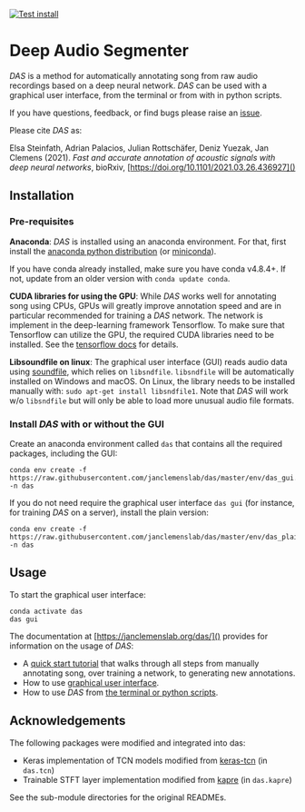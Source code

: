 [![Test install](https://github.com/janclemenslab/das/actions/workflows/main.yml/badge.svg)](https://github.com/janclemenslab/das/actions/workflows/main.yml)

# Deep Audio Segmenter
_DAS_ is a method for automatically annotating song from raw audio recordings based on a deep neural network. _DAS_ can be used with a graphical user interface, from the terminal or from with in python scripts.

If you have questions, feedback, or find bugs please raise an [issue](https://github.com/janclemenslab/das/issues).

Please cite _DAS_ as:

Elsa Steinfath, Adrian Palacios, Julian Rottschäfer, Deniz Yuezak, Jan Clemens (2021). _Fast and accurate annotation of acoustic signals with deep neural networks_, bioRxiv, [https://doi.org/10.1101/2021.03.26.436927]()

## Installation
### Pre-requisites


__Anaconda__: _DAS_ is installed using an anaconda environment. For that, first install the [anaconda python distribution](https://docs.anaconda.com/anaconda/install/) (or [miniconda](https://docs.conda.io/en/latest/miniconda.html)).

If you have conda already installed, make sure you have conda v4.8.4+. If not, update from an older version with `conda update conda`.

<!-- ```shell
curl https://repo.continuum.io/miniconda/Miniconda3-latest-Linux-x86_64.sh -o miniconda.sh
sh miniconda.sh -b -p $HOME/miniconda
export PATH="$HOME/miniconda/bin:$PATH"
``` -->

__CUDA libraries for using the GPU__: While _DAS_ works well for annotating song using CPUs, GPUs will greatly improve annotation speed and are in particular recommended for training a _DAS_ network. The network is implement in the deep-learning framework Tensorflow. To make sure that Tensorflow can utilize the GPU, the required CUDA libraries need to be installed. See the [tensorflow docs](https://www.tensorflow.org/install/gpu) for details.

__Libsoundfile on linux__: The graphical user interface (GUI) reads audio data using [soundfile](http://pysoundfile.readthedocs.io/), which relies on `libsndfile`. `libsndfile` will be automatically installed on Windows and macOS. On Linux, the library needs to be installed manually with: `sudo apt-get install libsndfile1`. Note that _DAS_ will work w/o `libsndfile` but will only be able to load more unusual audio file formats.

### Install _DAS_ with or without the GUI
Create an anaconda environment called `das` that contains all the required packages, including the GUI:
```shell
conda env create -f https://raw.githubusercontent.com/janclemenslab/das/master/env/das_gui.yml -n das
```

If you do not need require the graphical user interface `das gui` (for instance, for training _DAS_ on a server), install the plain version:
```shell
conda env create -f https://raw.githubusercontent.com/janclemenslab/das/master/env/das_plain.yml -n das
```

## Usage
To start the graphical user interface:
```shell
conda activate das
das gui
```

The documentation at [https://janclemenslab.org/das/]() provides for information on the usage of _DAS_:

- A [quick start tutorial](https://janclemenslab.org/das/tutorials_gui/quick_start.html) that walks through all steps from manually annotating song, over training a network, to generating new annotations.
- How to use [graphical user interface](https://janclemenslab.org/das/tutorials_gui).
- How to use _DAS_ from [the terminal or python scripts](https://janclemenslab.org/das/tutorials/tutorials.html).



## Acknowledgements
The following packages were modified and integrated into das:

- Keras implementation of TCN models modified from [keras-tcn](https://github.com/philipperemy/keras-tcn) (in `das.tcn`)
- Trainable STFT layer implementation modified from [kapre](https://github.com/keunwoochoi/kapre) (in `das.kapre`)

See the sub-module directories for the original READMEs.
